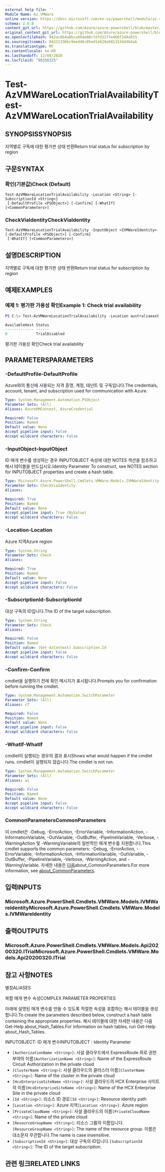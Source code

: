 ```yaml
---
external help file: ''
Module Name: Az.VMWare
online version: https://docs.microsoft.com/en-us/powershell/module/az.vmware/test-azvmwarelocationtrialavailability
schema: 2.0.0
content_git_url: https://github.com/Azure/azure-powershell/blob/master/src/VMWare/help/Test-AzVMWareLocationTrialAvailability.md
original_content_git_url: https://github.com/Azure/azure-powershell/blob/master/src/VMWare/help/Test-AzVMWareLocationTrialAvailability.md
ms.openlocfilehash: 942ac0b4a8bca964e88c7dfd327fe460f249a915
ms.sourcegitcommit: 04221336bc9eed46c05ed1e828a6811534d4b4ab
ms.translationtype: MT
ms.contentlocale: ko-KR
ms.lasthandoff: 12/08/2020
ms.locfileid: "98356325"
---
```

# <span data-ttu-id="97606-101">Test-AzVMWareLocationTrialAvailability</span><span class="sxs-lookup"><span data-stu-id="97606-101">Test-AzVMWareLocationTrialAvailability</span></span>

## <span data-ttu-id="97606-102">SYNOPSIS</span><span class="sxs-lookup"><span data-stu-id="97606-102">SYNOPSIS</span></span>
<span data-ttu-id="97606-103">지역별로 구독에 대한 평가판 상태 반환</span><span class="sxs-lookup"><span data-stu-id="97606-103">Return trial status for subscription by region</span></span>

## <span data-ttu-id="97606-104">구문</span><span class="sxs-lookup"><span data-stu-id="97606-104">SYNTAX</span></span>

### <span data-ttu-id="97606-105">확인(기본값)</span><span class="sxs-lookup"><span data-stu-id="97606-105">Check (Default)</span></span>
```
Test-AzVMWareLocationTrialAvailability -Location <String> [-SubscriptionId <String>]
 [-DefaultProfile <PSObject>] [-Confirm] [-WhatIf] [<CommonParameters>]
```

### <span data-ttu-id="97606-106">CheckViaIdentity</span><span class="sxs-lookup"><span data-stu-id="97606-106">CheckViaIdentity</span></span>
```
Test-AzVMWareLocationTrialAvailability -InputObject <IVMWareIdentity> [-DefaultProfile <PSObject>] [-Confirm]
 [-WhatIf] [<CommonParameters>]
```

## <span data-ttu-id="97606-107">설명</span><span class="sxs-lookup"><span data-stu-id="97606-107">DESCRIPTION</span></span>
<span data-ttu-id="97606-108">지역별로 구독에 대한 평가판 상태 반환</span><span class="sxs-lookup"><span data-stu-id="97606-108">Return trial status for subscription by region</span></span>

## <span data-ttu-id="97606-109">예제</span><span class="sxs-lookup"><span data-stu-id="97606-109">EXAMPLES</span></span>

### <span data-ttu-id="97606-110">예제 1: 평가판 가용성 확인</span><span class="sxs-lookup"><span data-stu-id="97606-110">Example 1: Check trial availability</span></span>
```powershell
PS C:\> Test-AzVMWareLocationTrialAvailability -Location australiaeast

AvailableHost Status
------------- ------
0             TrialDisabled
```

<span data-ttu-id="97606-111">평가판 가용성 확인</span><span class="sxs-lookup"><span data-stu-id="97606-111">Check trial availability</span></span>

## <span data-ttu-id="97606-112">PARAMETERS</span><span class="sxs-lookup"><span data-stu-id="97606-112">PARAMETERS</span></span>

### <span data-ttu-id="97606-113">-DefaultProfile</span><span class="sxs-lookup"><span data-stu-id="97606-113">-DefaultProfile</span></span>
<span data-ttu-id="97606-114">Azure와의 통신에 사용되는 자격 증명, 계정, 테넌트 및 구독입니다.</span><span class="sxs-lookup"><span data-stu-id="97606-114">The credentials, account, tenant, and subscription used for communication with Azure.</span></span>

```yaml
Type: System.Management.Automation.PSObject
Parameter Sets: (All)
Aliases: AzureRMContext, AzureCredential

Required: False
Position: Named
Default value: None
Accept pipeline input: False
Accept wildcard characters: False
```

### <span data-ttu-id="97606-115">-InputObject</span><span class="sxs-lookup"><span data-stu-id="97606-115">-InputObject</span></span>
<span data-ttu-id="97606-116">ID 매개 변수를 생성하는 경우 INPUTOBJECT 속성에 대한 NOTES 섹션을 참조하고 해시 테이블을 만드십시오.</span><span class="sxs-lookup"><span data-stu-id="97606-116">Identity Parameter To construct, see NOTES section for INPUTOBJECT properties and create a hash table.</span></span>

```yaml
Type: Microsoft.Azure.PowerShell.Cmdlets.VMWare.Models.IVMWareIdentity
Parameter Sets: CheckViaIdentity
Aliases:

Required: True
Position: Named
Default value: None
Accept pipeline input: True (ByValue)
Accept wildcard characters: False
```

### <span data-ttu-id="97606-117">-Location</span><span class="sxs-lookup"><span data-stu-id="97606-117">-Location</span></span>
<span data-ttu-id="97606-118">Azure 지역</span><span class="sxs-lookup"><span data-stu-id="97606-118">Azure region</span></span>

```yaml
Type: System.String
Parameter Sets: Check
Aliases:

Required: True
Position: Named
Default value: None
Accept pipeline input: False
Accept wildcard characters: False
```

### <span data-ttu-id="97606-119">-SubscriptionId</span><span class="sxs-lookup"><span data-stu-id="97606-119">-SubscriptionId</span></span>
<span data-ttu-id="97606-120">대상 구독의 ID입니다.</span><span class="sxs-lookup"><span data-stu-id="97606-120">The ID of the target subscription.</span></span>

```yaml
Type: System.String
Parameter Sets: Check
Aliases:

Required: False
Position: Named
Default value: (Get-AzContext).Subscription.Id
Accept pipeline input: False
Accept wildcard characters: False
```

### <span data-ttu-id="97606-121">-Confirm</span><span class="sxs-lookup"><span data-stu-id="97606-121">-Confirm</span></span>
<span data-ttu-id="97606-122">cmdlet을 실행하기 전에 확인 메시지가 표시됩니다.</span><span class="sxs-lookup"><span data-stu-id="97606-122">Prompts you for confirmation before running the cmdlet.</span></span>

```yaml
Type: System.Management.Automation.SwitchParameter
Parameter Sets: (All)
Aliases: cf

Required: False
Position: Named
Default value: None
Accept pipeline input: False
Accept wildcard characters: False
```

### <span data-ttu-id="97606-123">-WhatIf</span><span class="sxs-lookup"><span data-stu-id="97606-123">-WhatIf</span></span>
<span data-ttu-id="97606-124">cmdlet이 실행되는 경우의 결과 표시</span><span class="sxs-lookup"><span data-stu-id="97606-124">Shows what would happen if the cmdlet runs.</span></span>
<span data-ttu-id="97606-125">cmdlet이 실행되지 않습니다.</span><span class="sxs-lookup"><span data-stu-id="97606-125">The cmdlet is not run.</span></span>

```yaml
Type: System.Management.Automation.SwitchParameter
Parameter Sets: (All)
Aliases: wi

Required: False
Position: Named
Default value: None
Accept pipeline input: False
Accept wildcard characters: False
```

### <span data-ttu-id="97606-126">CommonParameters</span><span class="sxs-lookup"><span data-stu-id="97606-126">CommonParameters</span></span>
<span data-ttu-id="97606-127">이 cmdlet은 -Debug, -ErrorAction, -ErrorVariable, -InformationAction, -InformationVariable, -OutVariable, -OutBuffer, -PipelineVariable, -Verbose, -WarningAction 및 -WarningVariable의 일반적인 매개 변수를 지원합니다.</span><span class="sxs-lookup"><span data-stu-id="97606-127">This cmdlet supports the common parameters: -Debug, -ErrorAction, -ErrorVariable, -InformationAction, -InformationVariable, -OutVariable, -OutBuffer, -PipelineVariable, -Verbose, -WarningAction, and -WarningVariable.</span></span> <span data-ttu-id="97606-128">자세한 내용은 [다음](http://go.microsoft.com/fwlink/?LinkID=113216)about_CommonParameters.</span><span class="sxs-lookup"><span data-stu-id="97606-128">For more information, see [about_CommonParameters](http://go.microsoft.com/fwlink/?LinkID=113216).</span></span>

## <span data-ttu-id="97606-129">입력</span><span class="sxs-lookup"><span data-stu-id="97606-129">INPUTS</span></span>

### <span data-ttu-id="97606-130">Microsoft.Azure.PowerShell.Cmdlets.VMWare.Models.IVMWareIdentity</span><span class="sxs-lookup"><span data-stu-id="97606-130">Microsoft.Azure.PowerShell.Cmdlets.VMWare.Models.IVMWareIdentity</span></span>

## <span data-ttu-id="97606-131">출력</span><span class="sxs-lookup"><span data-stu-id="97606-131">OUTPUTS</span></span>

### <span data-ttu-id="97606-132">Microsoft.Azure.PowerShell.Cmdlets.VMWare.Models.Api20200320.ITrial</span><span class="sxs-lookup"><span data-stu-id="97606-132">Microsoft.Azure.PowerShell.Cmdlets.VMWare.Models.Api20200320.ITrial</span></span>

## <span data-ttu-id="97606-133">참고 사항</span><span class="sxs-lookup"><span data-stu-id="97606-133">NOTES</span></span>

<span data-ttu-id="97606-134">별칭</span><span class="sxs-lookup"><span data-stu-id="97606-134">ALIASES</span></span>

<span data-ttu-id="97606-135">복합 매개 변수 속성</span><span class="sxs-lookup"><span data-stu-id="97606-135">COMPLEX PARAMETER PROPERTIES</span></span>

<span data-ttu-id="97606-136">아래에 설명된 매개 변수를 만들 수 있도록 적절한 속성을 포함하는 해시 테이블을 생성합니다.</span><span class="sxs-lookup"><span data-stu-id="97606-136">To create the parameters described below, construct a hash table containing the appropriate properties.</span></span> <span data-ttu-id="97606-137">해시 테이블에 대한 자세한 내용은 다음 Get-Help about_Hash_Tables.</span><span class="sxs-lookup"><span data-stu-id="97606-137">For information on hash tables, run Get-Help about_Hash_Tables.</span></span>


<span data-ttu-id="97606-138">INPUTOBJECT: <IVMWareIdentity> ID 매개 변수</span><span class="sxs-lookup"><span data-stu-id="97606-138">INPUTOBJECT <IVMWareIdentity>: Identity Parameter</span></span>
  - <span data-ttu-id="97606-139">`[AuthorizationName <String>]`: 사설 클라우드에서 ExpressRoute 회로 권한 부여의 이름</span><span class="sxs-lookup"><span data-stu-id="97606-139">`[AuthorizationName <String>]`: Name of the ExpressRoute Circuit Authorization in the private cloud</span></span>
  - <span data-ttu-id="97606-140">`[ClusterName <String>]`: 사설 클라우드의 클러스터 이름</span><span class="sxs-lookup"><span data-stu-id="97606-140">`[ClusterName <String>]`: Name of the cluster in the private cloud</span></span>
  - <span data-ttu-id="97606-141">`[HcxEnterpriseSiteName <String>]`: 사설 클라우드의 HCX Enterprise 사이트의 이름</span><span class="sxs-lookup"><span data-stu-id="97606-141">`[HcxEnterpriseSiteName <String>]`: Name of the HCX Enterprise Site in the private cloud</span></span>
  - <span data-ttu-id="97606-142">`[Id <String>]`: 리소스 ID 경로</span><span class="sxs-lookup"><span data-stu-id="97606-142">`[Id <String>]`: Resource identity path</span></span>
  - <span data-ttu-id="97606-143">`[Location <String>]`: Azure 지역</span><span class="sxs-lookup"><span data-stu-id="97606-143">`[Location <String>]`: Azure region</span></span>
  - <span data-ttu-id="97606-144">`[PrivateCloudName <String>]`: 사설 클라우드의 이름</span><span class="sxs-lookup"><span data-stu-id="97606-144">`[PrivateCloudName <String>]`: Name of the private cloud</span></span>
  - <span data-ttu-id="97606-145">`[ResourceGroupName <String>]`: 리소스 그룹의 이름입니다.</span><span class="sxs-lookup"><span data-stu-id="97606-145">`[ResourceGroupName <String>]`: The name of the resource group.</span></span> <span data-ttu-id="97606-146">이름은 대소문자 무관합니다.</span><span class="sxs-lookup"><span data-stu-id="97606-146">The name is case insensitive.</span></span>
  - <span data-ttu-id="97606-147">`[SubscriptionId <String>]`: 대상 구독의 ID입니다.</span><span class="sxs-lookup"><span data-stu-id="97606-147">`[SubscriptionId <String>]`: The ID of the target subscription.</span></span>

## <span data-ttu-id="97606-148">관련 링크</span><span class="sxs-lookup"><span data-stu-id="97606-148">RELATED LINKS</span></span>

